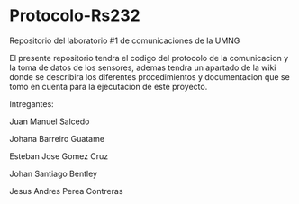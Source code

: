 # Protocolo-Rs232
Repositorio del laboratorio #1 de comunicaciones de la UMNG

El presente repositorio tendra el codigo del protocolo de la comunicacion y la toma de datos de los sensores, ademas tendra un apartado de la wiki donde se describira los diferentes procedimientos y documentacion que se tomo en cuenta para la ejecutacion de este proyecto.

Intregantes:

Juan Manuel Salcedo

Johana Barreiro Guatame

Esteban Jose Gomez Cruz

Johan Santiago Bentley

Jesus Andres Perea Contreras
